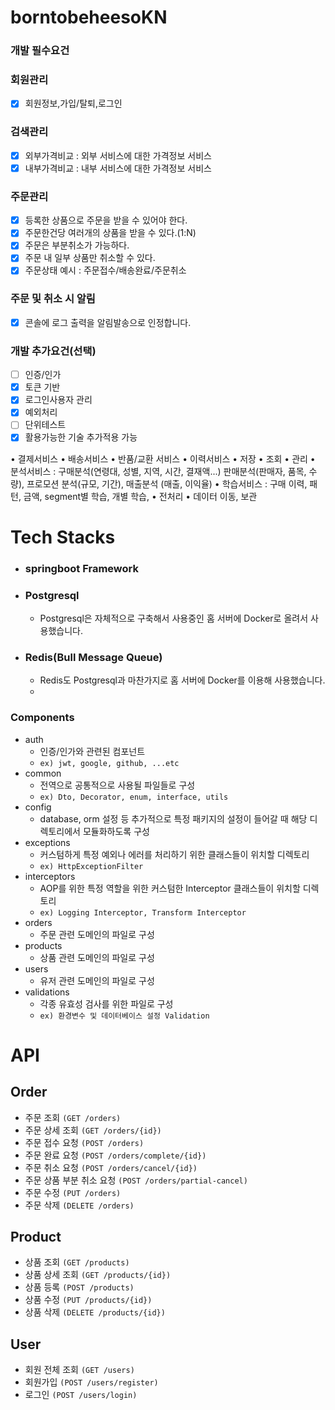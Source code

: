 # borntobeheesoKN

### 개발 필수요건

### 회원관리

- [x] 회원정보,가입/탈퇴,로그인

### 검색관리

- [x] 외부가격비교 : 외부 서비스에 대한 가격정보 서비스
- [x] 내부가격비교 : 내부 서비스에 대한 가격정보 서비스

### 주문관리

- [x] 등록한 상품으로 주문을 받을 수 있어야 한다.
- [x] 주문한건당 여러개의 상품을 받을 수 있다.(1:N)
- [x] 주문은 부분취소가 가능하다.
- [x] 주문 내 일부 상품만 취소할 수 있다.
- [x] 주문상태 예시 : 주문접수/배송완료/주문취소

### 주문 및 취소 시 알림

- [x] 콘솔에 로그 출력을 알림발송으로 인정합니다.

### 개발 추가요건(선택)

- [ ] 인증/인가
- [x] 토큰 기반
- [x] 로그인사용자 관리
- [x] 예외처리
- [ ] 단위테스트
- [x] 활용가능한 기술 추가적용 가능

• 결제서비스
• 배송서비스
• 반품/교환 서비스
• 이력서비스
• 저장
• 조회
• 관리
• 분석서비스 : 구매분석(연령대, 성별, 지역, 시간, 결재액...) 판매분석(판매자, 품목, 수량), 프로모션
분석(규모, 기간), 매출분석 (매출, 이익율)
• 학습서비스 : 구매 이력, 패턴, 금액, segment별 학습, 개별 학습,
• 전처리
• 데이터 이동, 보관

# Tech Stacks

- ### springboot Framework

- ### Postgresql

  - Postgresql은 자체적으로 구축해서 사용중인 홈 서버에 Docker로 올려서 사용했습니다.

- ### Redis(Bull Message Queue)

  - Redis도 Postgresql과 마찬가지로 홈 서버에 Docker를 이용해 사용했습니다.
  - 
### Components

- auth
  - 인증/인가와 관련된 컴포넌트
  - `ex) jwt, google, github, ...etc`
- common
  - 전역으로 공통적으로 사용될 파일들로 구성
  - `ex) Dto, Decorator, enum, interface, utils`
- config
  - database, orm 설정 등 추가적으로 특정 패키지의 설정이 들어갈 때 해당 디렉토리에서 모듈화하도록 구성
- exceptions
  - 커스텀하게 특정 예외나 에러를 처리하기 위한 클래스들이 위치할 디렉토리
  - `ex) HttpExceptionFilter`
- interceptors
  - AOP를 위한 특정 역할을 위한 커스텀한 Interceptor 클래스들이 위치할 디렉토리
  - `ex) Logging Interceptor, Transform Interceptor`
- orders
  - 주문 관련 도메인의 파일로 구성
- products
  - 상품 관련 도메인의 파일로 구성
- users
  - 유저 관련 도메인의 파일로 구성
- validations
  - 각종 유효성 검사를 위한 파일로 구성
  - `ex) 환경변수 및 데이터베이스 설정 Validation`

# API

## Order

- 주문 조회 `(GET /orders)`
- 주문 상세 조회 `(GET /orders/{id})`
- 주문 접수 요청 `(POST /orders)`
- 주문 완료 요청 `(POST /orders/complete/{id})`
- 주문 취소 요청 `(POST /orders/cancel/{id})`
- 주문 상품 부분 취소 요청 `(POST /orders/partial-cancel)`
- 주문 수정 `(PUT /orders)`
- 주문 삭제 `(DELETE /orders)`

## Product

- 상품 조회 `(GET /products)`
- 상품 상세 조회 `(GET /products/{id})`
- 상품 등록 `(POST /products)`
- 상품 수정 `(PUT /products/{id})`
- 상품 삭제 `(DELETE /products/{id})`

## User

- 회원 전체 조회 `(GET /users)`
- 회원가입 `(POST /users/register)`
- 로그인 `(POST /users/login)`
